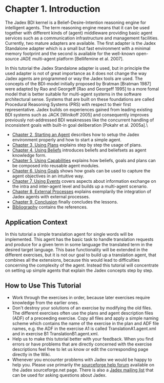 <span>Chapter 1. Introduction</span> 
====================================

The Jadex BDI kernel is a Belief-Desire-Intention reasoning engine for intelligent agents. The term reasoning engine means that it can be used together with different kinds of (agent) middleware providing basic agent services such as a communication infrastructure and management facilities. Currently, two mature adapters are available. The first adapter is the Jadex Standalone adapter which is a small but fast environment with a minimal memory footprint and the second is available for the well-known open-source JADE multi-agent platform \[Bellifemine et al. 2007\].

<div class="wikimodel-emptyline">

</div>

In this tutorial the Jadex Standalone adapter is used, but in principle the used adapter is not of great importance as it does not change the way Jadex agents are programmed or way the Jadex tools are used. The concepts of the BDI-model initially proposed by Bratman \[Bratman 1987\] were adapted by Rao and Georgeff \[Rao and Georgeff 1995\] to a more fomal model that is better suitable for multi-agent systems in the software architectural sense. Systems that are built on these foundations are called Procedural Reasoning Systems (PRS) with respect to their first representative. Jadex builds on experiences gained from leading existing BDI systems such as JACK \[Winikoff 2005\] and consequently improves previously not-addressed BDI weaknesses like the concurrent handling of inconsistent goals with built-in goal deliberation \[Pokahr et al. 2005a\].\\

<!-- This tutorial is a good starting point for agent developers, that want to learn programming Jadex BDI agents in small hands-on exercises. Each lesson of this tutorial covers one important concept and tries to illustrate why and especially how the concept can be used in Jadex. In the following <span class="wikiexternallink">[Chapter 2, Starting an Agent](02+Starting+an+Agent+(old))</span> it is described how to setup the Jadex environment properly and how to start a simple agent. It is explained step by step how to handle plans (<span class="wikiexternallink">[Chapter 3, Using Plans](03+Using+Plans+(old))</span>), beliefs (<span class="wikiexternallink">[Chapter 4, Using Beliefs](04+Using%20Beliefs+(old))</span>) and goals (<span class="wikiexternallink">[Chapter 6, Using Goals](06+Using+Goals+(old))</span>) and how these elements can be composed (<span class="wikiexternallink">[Chapter 5, Using Capabilities](05+Using+Capabilities+(old))</span>) into reusable agent modules. Another lesson covers some aspects about information exchange on the intra and inter-agent level and builds up a multi-agent scenario <span class="wikiexternallink">[Chapter 7, Using Events](07+Using+Events+(old))</span>. Thereafter, in <span class="wikiexternallink">[Chapter 8, External Processes](08+External+Processes+(old))</span> the integration of Jadex agents with external processes is exemplarily explained. Finally a conclusion and an outlook is given in <span class="wikiexternallink">[Chapter 9, Conclusion and Outlook](09+Conclusion+and+Outlook+(old))</span>. After having worked through this tutorial the reader should be familiar with all basic agent concepts provided by Jadex. Whenever the reader encounters facts that are not explained in detail here but may need some elaboration for a thorough understanding further reading in the <span class="wikiexternallink">[BDI User Guide](../BDI%20User%20Guide/01%20Introduction)</span> is recommended. If you are interested in less technical documentation you may also consider reading about Jadex in one of these book chapters \[Pokahr et al. 2005c; Braubach et al. 2005a\]. -->

-   <span class="wikiexternallink">[Chapter 2, Starting an Agent](02%20Starting%20an%20Agent)</span> describes how to setup the Jadex environment properly and how to start a simple agent.
-   <span class="wikiexternallink">[Chapter 3, Using Plans](03%20Using%20Plans)</span> explains step by step the usage of plans.
-   <span class="wikiexternallink">[Chapter 4, Using Beliefs](04%20Using%20Beliefs)</span> introduces beliefs and beliefsets as agent knowledge form.
-   <span class="wikiexternallink">[Chapter 5, Using Capabilities](05%20Using%20Capabilities)</span> explains how beliefs, goals and plans can be composed into reusable agent modules.
-   <span class="wikiexternallink">[Chapter 6, Using Goals](06%20Using%20Goals)</span> shows how goals can be used to capture the agent objectives in an intuitive way.
-   <span class="wikiexternallink">[Chapter 7, Using Events](07%20Using%20Events)</span> covers aspects about information exchange on the intra and inter-agent level and builds up a multi-agent scenario.
-   <span class="wikiexternallink">[Chapter 8, External Processes](08%20External%20Processes)</span> explains exemplarily the integration of Jadex agents with external processes.
-   <span class="wikiexternallink">[Chapter 9, Conclusion](09%20Conclusion)</span> finally concludes the lessons.
-   <span class="wikiexternallink">[Bibliography](Bibliography)</span> contains the references.

<span>Application Context</span> 
--------------------------------

In this tutorial a simple translation agent for single words will be implemented. This agent has the basic task to handle translation requests and produce for a given term in some language the translated term in the desired target language. This base functionality will be extended in the different exercises, but it is not our goal to build up a translation agent, that combines all the extensions, because this would lead to difficulties concerning the complexity of the agent. Instead this tutorial will concentrate on setting up simple agents that explain the Jadex concepts step by step.

<span>How to Use This Tutorial</span> 
-------------------------------------

-   Work through the exercises in order, because later exercises require knowledge from the earlier ones.
-   Don't destroy your solutions of an exercise by modifying the old files. The different exercises often use the plans and agent description files (ADF) of a preceeding exercise. Copy all files and apply a simple naming scheme which contains the name of the exercise in the plan and ADF file names, e.g. the ADF in the exercise A1 is called TranslationA1.agent.xml and in exercise B1 TranslationB1.agent.xml.
-   Help us to make this tutorial better with your feedback. When you find errors or have problems that are directly concerned with the exercise descriptions feel free to let us know or edit the corresponding page directly in the Wiki.
-   Whenever you encounter problems with Jadex we would be happy to help you. Please use primarily the <span class="wikiexternallink">[sourceforge help forum](http://sourceforge.net/projects/jadex/forums/forum/274112)</span> available on the Jadex sourceforge.net page. There is also a <span class="wikiexternallink">[Jadex mailing list](https://lists.sourceforge.net/lists/listinfo/jadex-develop)</span> that can be used for asking questions about Jadex.

